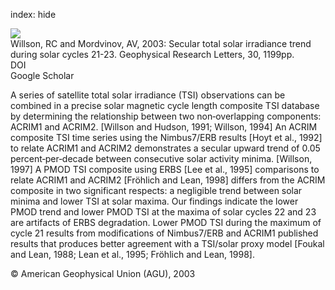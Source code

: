 index: hide

<div class="Citation">
    <div class="Citation-thumb CitationThumb-linked"  data-href="https://doi.org/10.1029/2002gl016038">
      <img src="https://static.claimspace.cloud/climate-study-static/refs/thumbs/8/Willson_and_Mordvinov_2003-thumb.png" />
    </div>

  <div class="Citation-body">
    <div class="Citation-text">Willson, RC and Mordvinov, AV, 2003: Secular total solar irradiance trend during solar cycles 21-23. <span class="Article-journal">Geophysical Research Letters, </span><span class="Article-volume">30, </span>1199pp.</div>
    <div class="Citation-links">
      <div class="CitationLink" data-href="https://doi.org/10.1029/2002gl016038">
        <div class="CitationLink-icon CitationLink-Doi"></div>
        <div class="CitationLink-text">DOI</div>
      </div>
      <div class="CitationLink" data-href="https://scholar.google.com/scholar?q=10.1029/2002gl016038">
        <div class="CitationLink-icon CitationLink-Scholar"></div>
        <div class="CitationLink-text">Google Scholar</div>
      </div>
    </div>
  </div>
</div>

A series of satellite total solar irradiance (TSI) observations can be combined in a precise solar magnetic cycle length composite TSI database by determining the relationship between two non‐overlapping components: ACRIM1 and ACRIM2. [Willson and Hudson, 1991; Willson, 1994] An ACRIM composite TSI time series using the Nimbus7/ERB results [Hoyt et al., 1992] to relate ACRIM1 and ACRIM2 demonstrates a secular upward trend of 0.05 percent‐per‐decade between consecutive solar activity minima. [Willson, 1997] A PMOD TSI composite using ERBS [Lee et al., 1995] comparisons to relate ACRIM1 and ACRIM2 [Fröhlich and Lean, 1998] differs from the ACRIM composite in two significant respects: a negligible trend between solar minima and lower TSI at solar maxima. Our findings indicate the lower PMOD trend and lower PMOD TSI at the maxima of solar cycles 22 and 23 are artifacts of ERBS degradation. Lower PMOD TSI during the maximum of cycle 21 results from modifications of Nimbus7/ERB and ACRIM1 published results that produces better agreement with a TSI/solar proxy model [Foukal and Lean, 1988; Lean et al., 1995; Fröhlich and Lean, 1998].

<div class="Citation-copy">
&copy; American Geophysical Union (AGU), 2003
</div>